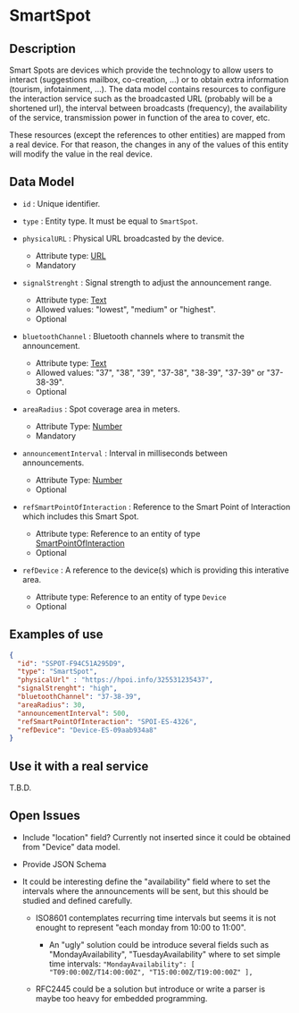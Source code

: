 # SmartSpot

## Description

Smart Spots are devices which provide the technology to allow users to interact (suggestions mailbox, co-creation, …) or to obtain extra information (tourism, infotainment, …). The data model contains resources to configure the interaction service such as the broadcasted URL (probably will be a shortened url), the interval between broadcasts (frequency), the availability of the service, transmission power in function of the area to cover, etc.

These resources (except the references to other entities) are mapped from a real device. For that reason, the changes in any of the values of this entity will modify the value in the real device.

## Data Model

+ `id` : Unique identifier. 

+ `type` : Entity type. It must be equal to `SmartSpot`.

+ `physicalURL` : Physical URL broadcasted by the device.
    + Attribute type: [URL](https://schema.org/URL)
    + Mandatory    

+ `signalStrenght` : Signal strength to adjust the announcement range.
    + Attribute type: [Text](https://schema.org/Text)
    + Allowed values: "lowest", "medium" or "highest". 
    + Optional    

+ `bluetoothChannel` : Bluetooth channels where to transmit the announcement.
    + Attribute type: [Text](https://schema.org/Text)
    + Allowed values: "37", "38", "39", "37-38", "38-39", "37-39" or "37-38-39".
    + Optional  

+ `areaRadius` : Spot coverage area in meters.
    + Attribute Type: [Number](https://schema.org/Number)
    + Mandatory      

+ `announcementInterval` : Interval in milliseconds between announcements.
    + Attribute Type: [Number](https://schema.org/Number)
    + Optional      

+ `refSmartPointOfInteraction` : Reference to the Smart Point of Interaction which includes this Smart Spot.
    + Attribute type: Reference to an entity of type [SmartPointOfInteraction](https://github.com/Fiware/dataModels/blob/master/SmartPointOfInteraction/SmartPointOfInteraction/doc/spec.md)
    + Optional

+ `refDevice` : A reference to the device(s) which is providing this interative area.
    + Attribute type: Reference to an entity of type `Device`
    + Optional    

## Examples of use

```json
{
  "id": "SSPOT-F94C51A295D9",
  "type": "SmartSpot",
  "physicalUrl" : "https://hpoi.info/325531235437",
  "signalStrenght": "high",
  "bluetoothChannel": "37-38-39",
  "areaRadius": 30,
  "announcementInterval": 500,
  "refSmartPointOfInteraction": "SPOI-ES-4326",
  "refDevice": "Device-ES-09aab934a8"
}
```
    
## Use it with a real service

T.B.D.

## Open Issues

* Include "location" field? Currently not inserted since it could be obtained from "Device" data model.

* Provide JSON Schema

* It could be interesting define the "availability" field where to set the intervals where the announcements will be sent, but this should be studied and defined carefully. 

  * ISO8601 contemplates recurring time intervals but seems it is not enought to represent "each monday from 10:00 to 11:00".
    * An "ugly" solution could be introduce several fields such as "MondayAvailability", "TuesdayAvailability" where to set simple time intervals: ``` "MondayAvailability": [ "T09:00:00Z/T14:00:00Z", "T15:00:00Z/T19:00:00Z" ], ```

  * RFC2445 could be a solution but introduce or write a parser is maybe too heavy for embedded programming.
